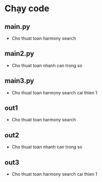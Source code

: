 # Chạy code

## main.py

-   Cho thuat toan harmony search

## main2.py

-   Cho thuat toan nhanh can trong so

## main3.py

-   Cho thuat toan harmony search cai thien 1

## out1

-   Cho thuat toan harmony search

## out2

-   Cho thuat toan nhanh can trong so

## out3

-   Cho thuat toan harmony search cai thien 1
